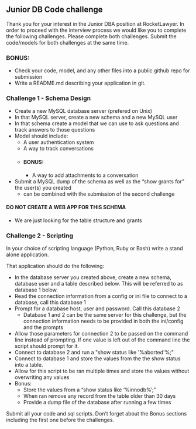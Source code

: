## Junior DB Code challenge

Thank you for your interest in the Junior DBA position at RocketLawyer. In order to proceed with the interview process we would like you to complete the following challenges. Please complete both challenges. Submit the code/models for both challenges at the same time.

### BONUS:
- Check your code, model, and any other files into a public github repo for submission
- Write a README.md describing your application in git.

### Challenge 1 - Schema Design

- Create a new MySQL database server (prefered on Unix)
- In that MySQL server, create a new schema and a new MySQL user
- In that schema create a model that we can use to ask questions and track answers to those questions
- Model should include:
	- A user authentication system
	- A way to track conversations
	- #### BONUS:
		- A way to add attachments to a conversation
- Submit a MySQL dump of the schema as well as the “show grants for” the user(s) you created
	- can be combined with the submission of the second challenge

#### DO NOT CREATE A WEB APP FOR THIS SCHEMA
- We are just looking for the table structure and grants

### Challenge 2 - Scripting

In your choice of scripting language (Python, Ruby or Bash) write a stand alone application.

That application should do the following:

- In the database server you created above, create a new schema, database user and a table described below. This will be referred to as database 1 below.
- Read the connection information from a config or ini file to connect to a database, call this database 1
- Prompt for a database host, user and password. Call this database 2
	- Database 1 and 2 can be the same server for this challenge, but the connection information needs to be provided in both the ini/config and the prompts
- Allow those parameters for connection 2 to be passed on the command line instead of prompting. If one value is left out of the command line the script should prompt for it.
- Connect to database 2 and run a "show status like '%aborted'%;"
- Connect to database 1 and store the values from the the show status into a table.
- Allow for this script to be ran multiple times and store the values without overwriting any values
- Bonus:
	- Store the values from a “show status like ‘%innodb%’;”
	- When ran remove any record from the table older than 30 days
	- Provide a dump file of the database after running a few times

Submit all your code and sql scripts. Don’t forget about the Bonus sections including the first one before the challenges.